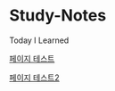 # Study-Notes
Today I Learned

[페이지 테스트](https://github.com/JupitorCentral/Study-Notes/blob/main/Coding%20Test/README.md)


<!-- 페이지 테스트2 to Readme.md in Coding Test -->
[페이지 테스트2](Coding%20Test/README.md)

